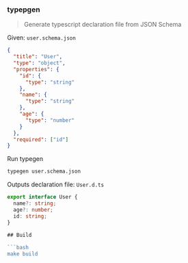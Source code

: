 ### typepgen

> Generate typescript declaration file from JSON Schema

Given: `user.schema.json`

```json
{
  "title": "User",
  "type": "object",
  "properties": {
    "id": {
      "type": "string"
    },
    "name": {
      "type": "string"
    },
    "age": {
      "type": "number"
    }
  },
  "required": ["id"]
}
```
Run typegen

```bash
typegen user.schema.json
```

Outputs declaration file: `User.d.ts`

```typescript
export interface User {
  name?: string;
  age?: number;
  id: string;
}

## Build
  
```bash
make build
```

```



